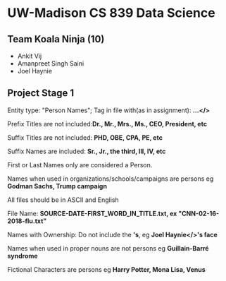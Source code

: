 # UW-Madison CS 839 Data Science

## Team Koala Ninja (10)
* Ankit Vij
* Amanpreet Singh Saini
* Joel Haynie

## Project Stage 1
Entity type: "Person Names"; Tag in file with(as in assignment):  **<person>...</>**

Prefix Titles are not included:**Dr., Mr., Mrs., Ms., CEO, President, etc**

Suffix Titles are not included: **PHD, OBE, CPA, PE, etc**

Suffix Names are included: **Sr., Jr., the third, III, IV, etc**

First or Last Names only are considered a Person.

Names when used in organizations/schools/campaigns are persons eg **Godman Sachs, Trump campaign**

All files should be in ASCII and English

File Name: **SOURCE-DATE-FIRST_WORD_IN_TITLE.txt, ex "CNN-02-16-2018-flu.txt"**

Names with Ownership: Do not include the **'s**, eg **<person>Joel Haynie</>'s face**

Names when used in proper nouns are not persons eg **Guillain-Barré syndrome**

Fictional Characters are persons eg **Harry Potter, Mona Lisa, Venus** 
